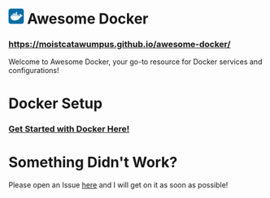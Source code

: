 # <img src="logo.png" width="30"> **Awesome Docker**

### https://moistcatawumpus.github.io/awesome-docker/

Welcome to Awesome Docker, your go-to resource for Docker services and configurations!

# Docker Setup

### [Get Started with Docker Here!](https://www.docker.com/get-started/)

# Something Didn't Work?

Please open an Issue [here](https://github.com/MoistCatawumpus/awesome-docker/issues) and I will get on it as soon as possible!
